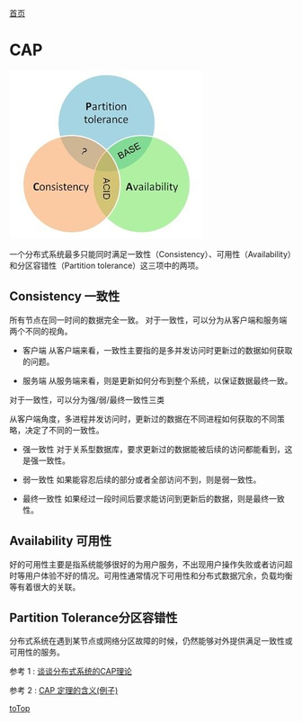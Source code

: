 <a id = "jump">[首页](/README.md)</a>



# CAP

![](/img/CAP.jpg)

一个分布式系统最多只能同时满足一致性（Consistency）、可用性（Availability）和分区容错性（Partition tolerance）这三项中的两项。

## Consistency 一致性
所有节点在同一时间的数据完全一致。
对于一致性，可以分为从客户端和服务端两个不同的视角。

* 客户端
从客户端来看，一致性主要指的是多并发访问时更新过的数据如何获取的问题。

* 服务端
从服务端来看，则是更新如何分布到整个系统，以保证数据最终一致。


对于一致性，可以分为强/弱/最终一致性三类

从客户端角度，多进程并发访问时，更新过的数据在不同进程如何获取的不同策略，决定了不同的一致性。

* 强一致性
对于关系型数据库，要求更新过的数据能被后续的访问都能看到，这是强一致性。

* 弱一致性
如果能容忍后续的部分或者全部访问不到，则是弱一致性。

* 最终一致性
如果经过一段时间后要求能访问到更新后的数据，则是最终一致性。

## Availability 可用性

好的可用性主要是指系统能够很好的为用户服务，不出现用户操作失败或者访问超时等用户体验不好的情况。可用性通常情况下可用性和分布式数据冗余，负载均衡等有着很大的关联。

## Partition Tolerance分区容错性

分布式系统在遇到某节点或网络分区故障的时候，仍然能够对外提供满足一致性或可用性的服务。

参考 1 : [谈谈分布式系统的CAP理论](https://zhuanlan.zhihu.com/p/33999708)

参考 2 : [CAP 定理的含义(例子)](http://www.ruanyifeng.com/blog/2018/07/cap.html)

[toTop](#jump)